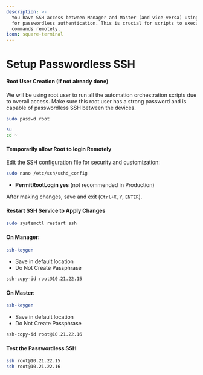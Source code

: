 ```yaml
---
description: >-
  You have SSH access between Manager and Master (and vice-versa) using SSH keys
  for passwordless authentication. This is crucial for scripts to execute
  commands remotely.
icon: square-terminal
---
```


# Setup Passwordless SSH

#### Root User Creation (If not already done)

We will be using root user to run all the automation orchestration scripts due to overall access. Make sure this root user has a strong password and is capable of passwordless SSH between the devices.

```bash
sudo passwd root
```

```bash
su
cd ~
```

#### **Temporarily allow Root to login Remotely**

Edit the SSH configuration file for security and customization:

```bash
sudo nano /etc/ssh/sshd_config
```

* **PermitRootLogin yes** (not recommended in Production)

After making changes, save and exit (`Ctrl+X`, `Y`, `ENTER`).

#### **Restart SSH Service to Apply Changes**

```bash
sudo systemctl restart ssh
```

#### On Manager:&#x20;

```bash
ssh-keygen
```

* Save in default location
* Do Not Create Passphrase

```bash
ssh-copy-id root@10.21.22.15
```

#### On Master:&#x20;

```bash
ssh-keygen
```

* Save in default location
* Do Not Create Passphrase

```bash
ssh-copy-id root@10.21.22.16
```

#### Test the Passwordless SSH

```bash
ssh root@10.21.22.15
ssh root@10.21.22.16
```
